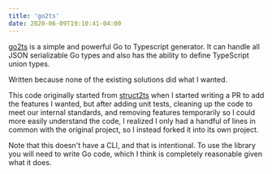 ```yaml
---
title: 'go2ts'
date: 2020-06-09T19:10:41-04:00
---
```


[go2ts](https://pkg.go.dev/github.com/skia-dev/go2ts?tab=overview) is a simple
and powerful Go to Typescript generator. It can handle all JSON serializable Go
types and also has the ability to define TypeScript union types.

Written because none of the existing solutions did what I wanted.

This code originally started from
[struct2ts](https://github.com/OneOfOne/struct2ts) when I started writing a PR
to add the features I wanted, but after adding unit tests, cleaning up the code
to meet our internal standards, and removing features temporarily so I could
more easily understand the code, I realized I only had a handful of lines in
common with the original project, so I instead forked it into its own project.

Note that this doesn't have a CLI, and that is intentional. To use the library
you will need to write Go code, which I think is completely reasonable given
what it does.
